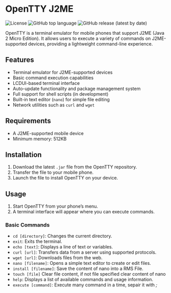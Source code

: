 # OpenTTY J2ME
![License](https://img.shields.io/badge/License-MIT-blue.svg) ![GitHub top language](https://img.shields.io/github/languages/top/mrlima4095/OpenTTY-J2ME) ![GitHub release (latest by date)](https://img.shields.io/github/v/release/mrlima4095/OpenTTY-J2ME)


OpenTTY is a terminal emulator for mobile phones that support J2ME (Java 2 Micro Edition). It allows users to execute a variety of commands on J2ME-supported devices, providing a lightweight command-line experience.

## Features
- Terminal emulator for J2ME-supported devices
- Basic command execution capabilities
- LCDUI-based terminal interface
- Auto-update functionality and package management system
- Full support for shell scripts (in development)
- Built-in text editor (`nano`) for simple file editing
- Network utilities such as `curl` and `wget`

## Requirements
- A J2ME-supported mobile device
- Minimum memory: 512KB

## Installation

1. Download the latest `.jar` file from the OpenTTY repository.
2. Transfer the file to your mobile phone.
3. Launch the file to install OpenTTY on your device.

## Usage

1. Start OpenTTY from your phone’s menu.
2. A terminal interface will appear where you can execute commands.

### Basic Commands

- `cd [directory]`: Changes the current directory.
- `exit`: Exits the terminal.
- `echo [text]`: Displays a line of text or variables.
- `curl [url]`: Transfers data from a server using supported protocols.
- `wget [url]`: Downloads files from the web.
- `nano [filename]`: Opens a simple text editor to create or edit files.
- `install [filename]`: Save the content of nano into a RMS File.
- `touch [file]` Clear file content, if not file specified clear content of nano
- `help`: Displays a list of available commands and usage information.
- `execute [command]`: Execute many command in a time, sepair it with _;_


